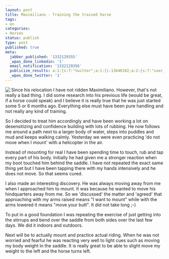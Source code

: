 ```yaml
---
layout: post
title: Maximiliano - Training the trained horse
tags:
- en
categories:
- Horses
status: publish
type: post
published: true
meta:
  jabber_published: '1332129355'
  _wpas_done_linkedin: '1'
  email_notification: '1332129356'
  publicize_results: a:1:{s:7:"twitter";a:1:{i:13640102;a:2:{s:7:"user_id";s:10:"snscaimito";s:7:"post_id";s:18:"181589806495698944";}}}
  _wpas_done_twitter: '1'
---
```

<img src="http://stephanschwab.files.wordpress.com/2012/03/maximiliano.jpg" align="left"> <p>Since his relocation I have not ridden Maximiliano. However, that's not really a bad thing. I did some research into his previous life (would be great, if a horse could speak) and I believe it is really true that he was just started some 5 or 6 months ago. Everything else must have been pure handling and not really any kind of training.</p>

<p>So I decided to treat him accordingly and have been working a lot on desensitizing and confidence building with lots of rubbing. He now follows me around a path next to a larger body of water, steps into puddles and mud and keeps walking calmly. Yesterday we were even practicing 'do not move when I mount' with a helicopter in the air.</p>

<p>Instead of mounting for real I have been spending time to touch, rub and tap every part of his body. Initially he had given me a stronger reaction when my boot touched him behind the saddle. I have not repeated the exact same thing yet but I have been tapping there with my hands intensively and he does not move. So that seems cured.</p>

<p>I also made an interesting discovery. He was always moving away from me when I approached him to mount. It was because he wanted to move his hindquarters away from me. So we 'discussed' the matter and 'agreed' that approaching with my arms raised means "I want to mount" while with the arms lowered it means "move your butt". It did not take long ;-)</p>

<p>To put in a good foundation I was repeating the exercise of just getting into the stirrups and bend over the saddle from both sides over the last few days. We did it indoors and outdoors.</p>

<p>Next will be to actually mount and practice actual riding. When he was not worried and fearful he was reacting very well to light cues such as moving my body weight in the saddle. It is really great to be able to slight move my weight to the left and the horse turns left.</p>
